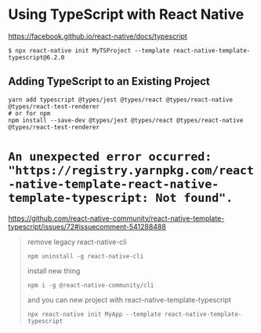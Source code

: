 # Using TypeScript with React Native #

https://facebook.github.io/react-native/docs/typescript

```
$ npx react-native init MyTSProject --template react-native-template-typescript@6.2.0
```


## Adding TypeScript to an Existing Project ##

```
yarn add typescript @types/jest @types/react @types/react-native @types/react-test-renderer
# or for npm
npm install --save-dev @types/jest @types/react @types/react-native @types/react-test-renderer
```


# `An unexpected error occurred: "https://registry.yarnpkg.com/react-native-template-react-native-template-typescript: Not found".` #

https://github.com/react-native-community/react-native-template-typescript/issues/72#issuecomment-541288488

> remove legacy react-native-cli
>
> ```
> npm uninstall -g react-native-cli
> ```
>
> install new thing
>
> ```
> npm i -g @react-native-community/cli
> ```
>
> and you can new project with react-native-template-typescript
>
> ```
> npx react-native init MyApp --template react-native-template-typescript
> ```
